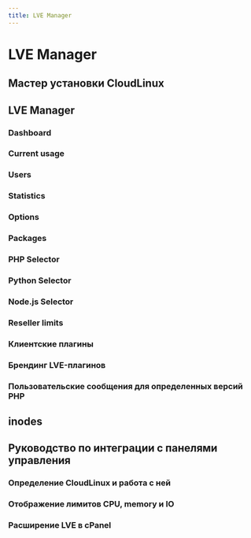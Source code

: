 ```yaml
---
title: LVE Manager
---
```

<gtranslate-io>

# LVE Manager

## Мастер установки CloudLinux

## LVE Manager

### Dashboard

### Current usage

### Users

### Statistics

### Options

### Packages

### PHP Selector

### Python Selector

### Node.js Selector

### Reseller limits

### Клиентские плагины

### Брендинг LVE-плагинов

### Пользовательские сообщения для определенных версий PHP

## inodes

## Руководство по интеграции с панелями управления

### Определение CloudLinux и работа с ней

### Отображение лимитов CPU, memory и IO 

### Расширение LVE в cPanel  




</gtranslate-io>
